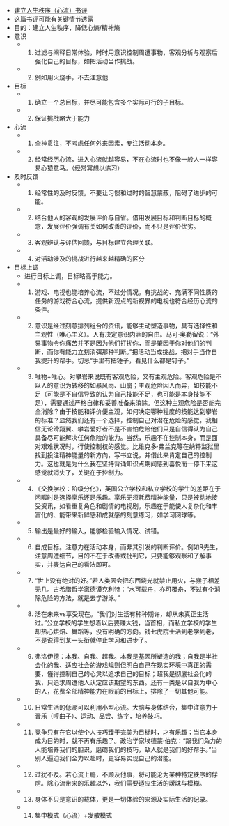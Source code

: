 - [建立人生秩序（心流）书评](https://book.douban.com/review/10077783/)
- 这篇书评可能有关键情节透露
- 目的：建立人生秩序，降低心熵/精神熵
- 意识
	- 1. 过滤与阐释日常体验，时时用意识控制周遭事物，客观分析与观察后强化自己的目标，如把活动当作挑战。
	- 2. 例如用火烧手，不去注意他
- 目标
	- 1. 确立一个总目标，并尽可能包含多个实际可行的子目标。
	- 2. 保证挑战略大于能力
- 心流
	- 1. 全神贯注，不考虑任何外来因素，专注活动本身。
	- 2. 经常经历心流，进入心流就越容易，不在心流时也不像一般人一样容易心猿意马。（经常冥想以练习）
- 及时反馈
	- 1. 经常性的及时反馈。不要让习惯和过时的智慧蒙蔽，阻碍了进步的可能。
	- 2. 结合他人的客观的发展评价与自省。借用发展目标和判断目标的概念，发展评价强调有关如何改善的评价，而不只是评价优劣。
	- 3. 客观辨认与评估回馈，与目标建立合理关联。
	- 4. 对活动涉及的挑战进行越来越精确的区分
- 目标上调
	- 进行目标上调，目标略高于能力。
	- 1. 游戏、电视也能培养心流，不过分情况。有挑战的、充满不同性质的任务的游戏符合心流，提供新观点的新视界的电视也符合经历心流的条件。
	- 2. 意识是经过刻意排列组合的资讯，能够主动塑造事物，具有选择性和主观性（唯心主义）。人有决定意识内涵的自由。马可·奥勒留说：“外界事物令你痛苦并不是因为他们打扰你，而是肇因于你对他们的判断，而你有能力立刻消弭那种判断。”把活动当成挑战，把对手当作自我提升的帮手。切忌“手里有把锤子，看见什么都是钉子。”
	- 3. 唯物+唯心。对攀岩来说既有客观危险，又有主观危险。客观危险是不以人的意识为转移的如暴风雨、山崩；主观危险因人而异，如技能不足（可能是不自信导致的认为自己技能不足，也可能是本身技能不足），需要通过严格自律和妥善准备来消除。但这种主观危险是否能完全消除？由于技能和评价便主观，如何决定哪种程度的技能达到攀岩的标准？显然我们还有一个选择，控制自己对潜在危险的感觉，我相信无论滑翔翼、攀岩爱好者不是不害怕危险他们只是自信得认为自己具备尽可能解决任何危险的能力。当然，乐趣不在控制本身，而是面对艰难状况时，行使控制权的感觉。比维克多·弗兰克等在纳粹监狱里找到投注精神能量的新方向，写书立说，并借此来肯定自己的控制力。这也就是为什么我在坚持背诵知识点期间感到喜悦而一停下来这感觉就消失了，关键在于控制力。
	- 4. 《交换学校：阶级分化》，英国公立学校和私立学校的学生的差距在于闲暇时是选择享乐还是乐趣。享乐无须耗费精神能量，只是被动地接受资讯，如看重复角色和剧情的电视剧。乐趣在于能使人复杂化和丰富化的、能带来新鲜感和成就感的刻意练习，如学习网球等。
	- 5. 输出是最好的输入，能够检验输入情况、试错。
	- 6. 自成目标。注意力在活动本身，而非其引发的判断评价。例如R先生，注意周遭细节，目的不在于改善或批判它，只要能够观察和了解事实，并表达自己的看法即可。
	- 7. “世上没有绝对的好。”若人类因会把东西烧光就禁止用火，与猴子相差无几。古希腊哲学家德谟克利特：“水可载舟，亦可覆舟，不过有个消除危险的方法，就是去学游泳。”
	- 8. 活在未来vs享受现在。“我们对生活有种种期许，却从未真正生活过。”公立学校的学生想着以后要赚大钱，当首相，而私立学校的学生却热心烘焙、舞蹈等，没有明确的方向。钱七虎院士活到老学到老，不是说得到某一头衔就停止学习和进步了。
	- 9. 弗洛伊德：本我、自我、超我。本我是基因所塑造的我；自我是半社会化的我、适应社会的游戏规则但明白自己在现实环境中真正的需要，懂得控制自己的心灵以追求自己的目标；超我是彻底社会化的我，只追求周遭他人认定应该期望的东西。还有一类是以自我为中心的人，花费全部精神能力在眼前的目标上，排除了一切其他可能。
	- 10. 日常生活的低潮可以利用小型心流。大脑与身体结合，集中注意力于音乐（哼曲子）、运动、品尝、练字，培养技巧。
	- 11. 竞争只有在它以使个人技巧臻于完美为目标时，才有乐趣；当它本身成为目的时，就不再有乐趣了。政治学家埃德蒙·伯克：“跟我们角力的人能培养我们的胆识，磨砺我们的技巧，敌人就是我们的好帮手。”当别人逼迫我们全力以赴时，更容易实现自己的潜能。
	- 12. 过犹不及。若心流上瘾，不顾及他事，将可能沦为某种特定秩序的俘虏。除心流带来的乐趣以外，我们需要适应生活的暧昧与模糊。
	- 13. 身体不只是意识的载体，更是一切体验的来源及实际生活的记录。
	- 14. 集中模式（心流）+发散模式